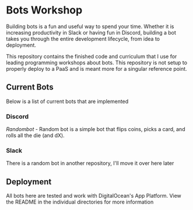 # Bots Workshop
Building bots is a fun and useful way to spend your time. Whether it is increasing
productivity in Slack or having fun in Discord, building a bot takes you through
the entire development lifecycle, from idea to deployment. 

This repository contains the finished code and curriculum that I use for leading
programming workshops about bots. This repository is not setup to properly 
deploy to a PaaS and is meant more for a singular reference point. 

## Current Bots
Below is a list of current bots that are implemented

### Discord

*Randombot* - Random bot is a simple bot that flips coins, picks a card, and 
rolls all the die (and dX).

### Slack
There is a random bot in another repository, I'll move it over here later

## Deployment
All bots here are tested and work with DigitalOcean's App Platform. View the 
README in the individual directories for more information